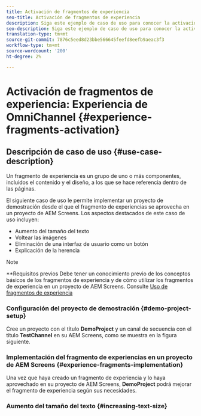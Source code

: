 ```yaml
---
title: Activación de fragmentos de experiencia
seo-title: Activación de fragmentos de experiencia
description: Siga este ejemplo de caso de uso para conocer la activación de fragmentos de experiencia.
seo-description: Siga este ejemplo de caso de uso para conocer la activación de fragmentos de experiencia.
translation-type: tm+mt
source-git-commit: 7876c5eed8d23bbe566645feefd8eefb9aeac3f3
workflow-type: tm+mt
source-wordcount: '200'
ht-degree: 2%

---
```



# Activación de fragmentos de experiencia: Experiencia de OmniChannel {#experience-fragments-activation}

## Descripción de caso de uso {#use-case-description}

Un fragmento de experiencia es un grupo de uno o más componentes, incluidos el contenido y el diseño, a los que se hace referencia dentro de las páginas.

El siguiente caso de uso le permite implementar un proyecto de demostración desde el que el fragmento de experiencias se aprovecha en un proyecto de AEM Screens. Los aspectos destacados de este caso de uso incluyen:

* Aumento del tamaño del texto
* Voltear las imágenes
* Eliminación de una interfaz de usuario como un botón
* Explicación de la herencia

>[!NOTE]
>**Requisitos previos
>Debe tener un conocimiento previo de los conceptos básicos de los fragmentos de experiencia y de cómo utilizar los fragmentos de experiencia en un proyecto de AEM Screens. Consulte [Uso de fragmentos de experiencia](/help/user-guide/experience-fragments-in-screens.md)

### Configuración del proyecto de demostración {#demo-project-setup}

Cree un proyecto con el título **DemoProject** y un canal de secuencia con el título **TestChannel** en su AEM Screens, como se muestra en la figura siguiente.

### Implementación del fragmento de experiencias en un proyecto de AEM Screens {#experience-fragments-implementation}

Una vez que haya creado un fragmento de experiencia y lo haya aprovechado en su proyecto de AEM Screens, **DemoProject** podrá mejorar el fragmento de experiencia según sus necesidades.

### Aumento del tamaño del texto {#increasing-text-size}






